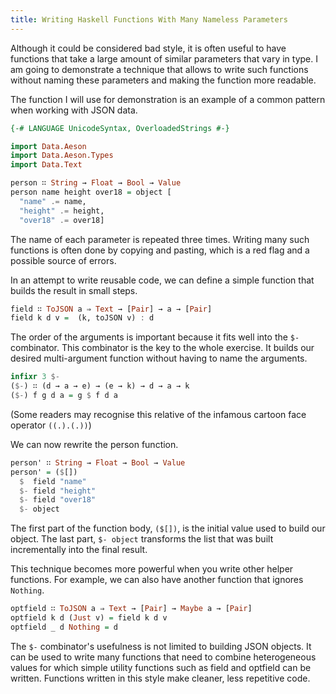 ```yaml
---
title: Writing Haskell Functions With Many Nameless Parameters
---
```


Although it could be considered bad style, it is often useful to have
functions that take a large amount of similar parameters that vary in
type. I am going to demonstrate a technique that allows to write such
functions without naming these parameters and making the function more
readable.

The function I will use for demonstration is an example of a common
pattern when working with JSON data.

```haskell
{-# LANGUAGE UnicodeSyntax, OverloadedStrings #-}

import Data.Aeson
import Data.Aeson.Types
import Data.Text

person ∷ String → Float → Bool → Value
person name height over18 = object [
  "name" .= name,
  "height" .= height,
  "over18" .= over18]
```

The name of each parameter is repeated three times. Writing many such
functions is often done by copying and pasting, which is a red flag
and a possible source of errors.

In an attempt to write reusable  code, we can define a simple function
that builds the result in small steps.

```haskell
field ∷ ToJSON a ⇒ Text → [Pair] → a → [Pair]
field k d v =  (k, toJSON v) : d
```

The order of the arguments is important because it fits well into the
`$-` combinator. This combinator is the key to the whole exercise. It
builds our desired multi-argument function without having to name the
arguments.

```haskell
infixr 3 $-
($-) ∷ (d → a → e) → (e → k) → d → a → k
($-) f g d a = g $ f d a
```

(Some readers may recognise this relative of the infamous cartoon face operator `((.).(.))`)

We can now rewrite the person function.

```haskell
person' ∷ String → Float → Bool → Value
person' = ($[])
  $  field "name"
  $- field "height"
  $- field "over18"
  $- object
```

The first part of the function body, `($[])`, is the initial value
used to build our object. The last part, `$- object` transforms the
list that was built incrementally into the final result.

This technique becomes more powerful when you write other helper
functions. For example, we can also have another function that ignores
`Nothing`.

```haskell
optfield ∷ ToJSON a ⇒ Text → [Pair] → Maybe a → [Pair]
optfield k d (Just v) = field k d v
optfield _ d Nothing = d
```

The `$-` combinator's usefulness is not limited to building JSON
objects. It can be used to write many functions that need to combine
heterogeneous values for which simple utility functions such as field
and optfield can be written. Functions written in this style make
cleaner, less repetitive code.
